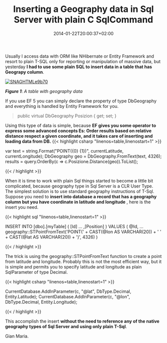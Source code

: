 ﻿---
title: "Inserting a Geography data in Sql Server with plain C SqlCommand"
description: ""
date: 2014-01-22T20:00:37+02:00
draft: false
tags: [EF]
categories: [Entity Framework]
---
Usually I access data with ORM like NHibernate or Entity Framework and resort to plain T-SQL only for reporting or manipulation of massive data, but yesterday  **I had to use some plain SQL to insert data in a table that has Geograpy column**.

[![SNAGHTMLe9b70](http://www.codewrecks.com/blog/wp-content/uploads/2014/01/SNAGHTMLe9b70_thumb.png "SNAGHTMLe9b70")](http://www.codewrecks.com/blog/wp-content/uploads/2014/01/SNAGHTMLe9b70.png)

 ***Figure 1***: *A table with geography data*

If you use EF 5 you can simply declare the property of type DbGeography and everything is handled by Entity Framework for you.

> public virtual DbGeography Posizion { get; set; }

Using this type of data is simple, because  **EF gives you some operator to express some advanced concepts Es: Order results based on relative distance respect a given coordinate, and it takes care of inserting and loading data from DB.** {{< highlight csharp "linenos=table,linenostart=1" >}}


var text = string.Format("POINT({0} {1})", currentLatitude, currentLongitude);
DbGeography geo = DbGeography.FromText(text, 4326);
results = query.OrderBy(c => c.Posizione.Distance(geo)).ToList();

{{< / highlight >}}

When it is time to work with plain Sql things started to become a little bit complicated, because geography type in Sql Server is a CLR User Type. The simplest solution is to use standard geography instructions of T-Sql. Suppose you need to  **insert into database a record that has a geography column but you have coordinate in latitude and longitude** , here is the insert you need.

{{< highlight sql "linenos=table,linenostart=1" >}}


 INSERT INTO  [dbo].[myTable]
 (
                [Id]
             ...
               ,[Position]
 )
 VALUES
 (
                @Id,
               ...
                 geography::STPointFromText('POINT(' + CAST(@lon AS VARCHAR(20)) + ' ' + CAST(@lat AS VARCHAR(20)) + ')', 4326)
)

{{< / highlight >}}

The trick is using the geography::STPointFromText function to create a point from latitude and longitude. Probably this is not the most efficient way, but it is simple and permits you to specify latitude and longitude as plain SqlParameter of type Decimal.

{{< highlight csharp "linenos=table,linenostart=1" >}}


CurrentDatabase.AddInParameter(c, "@lat", DbType.Decimal, Entity.Latitude);
CurrentDatabase.AddInParameter(c, "@lon", DbType.Decimal, Entity.Longitude);

{{< / highlight >}}

This accomplish the insert  **without the need to reference any of the native geography types of Sql Server and using only plain T-Sql**.

Gian Maria.
